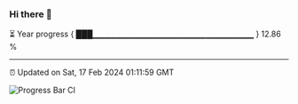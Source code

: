 ### Hi there 👋

⏳ Year progress { ███▁▁▁▁▁▁▁▁▁▁▁▁▁▁▁▁▁▁▁▁▁▁▁▁▁▁▁ } 12.86 %

---

⏰ Updated on Sat, 17 Feb 2024 01:11:59 GMT

![Progress Bar CI](https://github.com/ZhaoGui/ZhaoGui/workflows/Progress%20Bar%20CI/badge.svg)
